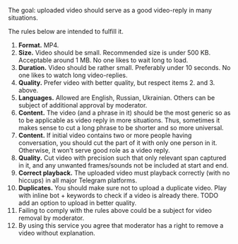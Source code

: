 The goal: uploaded video should serve as a good video-reply in many situations. 

The rules below are intended to fulfill it.

1.  **Format.** MP4.
2.  **Size.** Video should be small. Recommended size is under 500 KB. Acceptable around 1 MB. No one likes to wait long to load.
3.  **Duration.** Video should be rather small. Preferably under 10 seconds. No one likes to watch long video-replies. 
4.  **Quality.** Prefer video with better quality, but respect items 2. and 3. above.
5.  **Languages.** Allowed are English, Russian, Ukrainian. Others can be subject of additional approval by moderator.
6.  **Content.** The video (and a phrase in it) should be the most generic so as to be applicable as video reply in more situations. Thus, sometimes it makes sense to cut a long phrase to be shorter and so more universal.
7.  **Content.** If initial video contains two or more people having conversation, you should cut the part of it with only one person in it. Otherwise, it won’t serve good role as a video reply.
8.  **Quality.** Cut video with precision such that only relevant span captured in it, and any unwanted frames/sounds not be included at start and end. 
9.  **Correct playback.** The uploaded video must playback correctly (with no hiccups) in all major Telegram platforms.  
10.  **Duplicates.** You should make sure not to upload a duplicate video. Play with inline bot + keywords to check if a video is already there. TODO add an option to upload in better quality.
11. Failing to comply with the rules above could be a subject for video removal by moderator.
12. By using this service you agree that moderator has a right to remove a video without explanation.